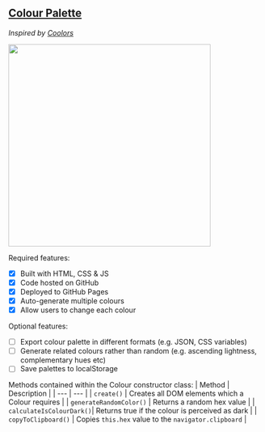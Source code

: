 ## [Colour Palette](https://dogwishx.github.io/FAC/colour-palette/)

_Inspired by [Coolors](https://coolors.co/generate)_

<img src="https://user-images.githubusercontent.com/53922624/170775984-a63dd1bc-fd92-4740-9e9c-4cb954a9e57d.png" height="400" />

Required features:

- [x] Built with HTML, CSS & JS
- [x] Code hosted on GitHub
- [x] Deployed to GitHub Pages
- [x] Auto-generate multiple colours
- [x] Allow users to change each colour

Optional features:

- [ ] Export colour palette in different formats (e.g. JSON, CSS variables)
- [ ] Generate related colours rather than random (e.g. ascending lightness, complementary hues etc)
- [ ] Save palettes to localStorage

Methods contained within the Colour constructor class:
| Method | Description |
| --- | --- |
| `create()` | Creates all DOM elements which a Colour requires |
| `generateRandomColor()` | Returns a random hex value |
| `calculateIsColourDark()`| Returns true if the colour is perceived as dark |
| `copyToClipboard()` | Copies `this.hex` value to the `navigator.clipboard` |
